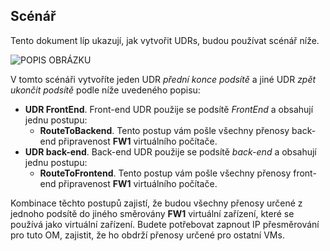 ## <a name="scenario"></a>Scénář

Tento dokument líp ukazují, jak vytvořit UDRs, budou používat scénář níže.

![POPIS OBRÁZKU](./media/virtual-network-create-udr-scenario-include/figure1.png)

V tomto scénáři vytvoříte jeden UDR *přední konce podsítě* a jiné UDR *zpět ukončit podsítě* podle níže uvedeného popisu: 

- **UDR FrontEnd**. Front-end UDR použije se podsítě *FrontEnd* a obsahují jednu postupu:  
    - **RouteToBackend**. Tento postup vám pošle všechny přenosy back-end připravenost **FW1** virtuálního počítače.
- **UDR back-end**. Back-end UDR použije se podsítě *back-end* a obsahují jednu postupu: 
    - **RouteToFrontend**. Tento postup vám pošle všechny přenosy front-end připravenost **FW1** virtuálního počítače.

Kombinace těchto postupů zajistí, že budou všechny přenosy určené z jednoho podsítě do jiného směrovány **FW1** virtuální zařízení, které se používá jako virtuální zařízení. Budete potřebovat zapnout IP přesměrování pro tuto OM, zajistit, že ho obdrží přenosy určené pro ostatní VMs.
